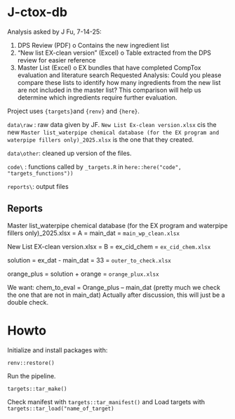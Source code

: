 
<!-- README.md is generated from README.Rmd. Please edit that file -->

# J-ctox-db

<!-- badges: start -->

<!-- badges: end -->

Analysis asked by J Fu, 7-14-25:

1.  DPS Review (PDF) o Contains the new ingredient list
2.  “New list EX-clean version” (Excel) o Table extracted from the DPS
    review for easier reference
3.  Master List (Excel) o EX bundles that have completed CompTox
    evaluation and literature search Requested Analysis: Could you
    please compare these lists to identify how many ingredients from the
    new list are not included in the master list? This comparison will
    help us determine which ingredients require further evaluation.

Project uses `{targets}`and `{renv}` and `{here}`.

`data\raw` : raw data given by JF. `New List Ex-clean version.xlsx` cis
the new
`Master list_waterpipe chemical database (for the EX program and waterpipe fillers only)_2025.xlsx`
is the one that they created.

`data\other`: cleaned up version of the files.

`code\` : functions called by `_targets.R` in
`here::here("code", "targets_functions"))`

`reports\`: output files

## Reports

Master list_waterpipe chemical database (for the EX program and
waterpipe fillers only)\_2025.xlsx = A = main_dat = `main_wp_clean.xlsx`

New List EX-clean version.xlsx = B = ex_cid_chem = `ex_cid_chem.xlsx`

solution = ex_dat - main_dat = 33 = `outer_to_check.xlsx`

orange_plus = solution + orange = `orange_plux.xlsx`

We want: chem_to_eval = Orange_plus – main_dat (pretty much we check the
one that are not in main_dat) Actually after discussion, this will just
be a double check.

# Howto

Initialize and install packages with:

    renv::restore()

Run the pipeline.

    targets::tar_make()

Check manifest with `targets::tar_manifest()` and Load targets with
`targets::tar_load("name_of_target)`
